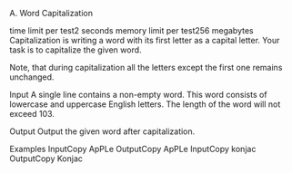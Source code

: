 A. Word Capitalization

time limit per test2 seconds
memory limit per test256 megabytes
Capitalization is writing a word with its first letter as a capital letter. Your task is to capitalize the given word.

Note, that during capitalization all the letters except the first one remains unchanged.

Input
A single line contains a non-empty word. This word consists of lowercase and uppercase English letters. The length of the word will not exceed 103.

Output
Output the given word after capitalization.

Examples
InputCopy
ApPLe
OutputCopy
ApPLe
InputCopy
konjac
OutputCopy
Konjac